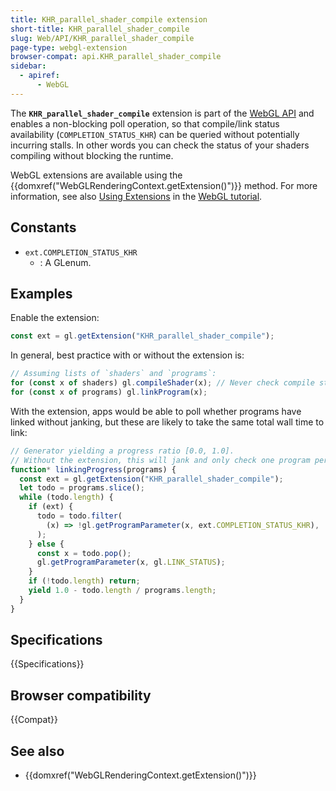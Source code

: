 ```yaml
---
title: KHR_parallel_shader_compile extension
short-title: KHR_parallel_shader_compile
slug: Web/API/KHR_parallel_shader_compile
page-type: webgl-extension
browser-compat: api.KHR_parallel_shader_compile
sidebar:
  - apiref:
      - WebGL
---
```


The **`KHR_parallel_shader_compile`** extension is part of the [WebGL API](/en-US/docs/Web/API/WebGL_API) and enables a non-blocking poll operation, so that compile/link status availability (`COMPLETION_STATUS_KHR`) can be queried without potentially incurring stalls. In other words you can check the status of your shaders compiling without blocking the runtime.

WebGL extensions are available using the {{domxref("WebGLRenderingContext.getExtension()")}} method. For more information, see also [Using Extensions](/en-US/docs/Web/API/WebGL_API/Using_Extensions) in the [WebGL tutorial](/en-US/docs/Web/API/WebGL_API/Tutorial).

## Constants

- `ext.COMPLETION_STATUS_KHR`
  - : A GLenum.

## Examples

Enable the extension:

```js
const ext = gl.getExtension("KHR_parallel_shader_compile");
```

In general, best practice with or without the extension is:

```js
// Assuming lists of `shaders` and `programs`:
for (const x of shaders) gl.compileShader(x); // Never check compile status unless subsequent linking fails.
for (const x of programs) gl.linkProgram(x);
```

With the extension, apps would be able to poll whether programs have linked without janking, but these are likely to take the same total wall time to link:

```js
// Generator yielding a progress ratio [0.0, 1.0].
// Without the extension, this will jank and only check one program per generation.
function* linkingProgress(programs) {
  const ext = gl.getExtension("KHR_parallel_shader_compile");
  let todo = programs.slice();
  while (todo.length) {
    if (ext) {
      todo = todo.filter(
        (x) => !gl.getProgramParameter(x, ext.COMPLETION_STATUS_KHR),
      );
    } else {
      const x = todo.pop();
      gl.getProgramParameter(x, gl.LINK_STATUS);
    }
    if (!todo.length) return;
    yield 1.0 - todo.length / programs.length;
  }
}
```

## Specifications

{{Specifications}}

## Browser compatibility

{{Compat}}

## See also

- {{domxref("WebGLRenderingContext.getExtension()")}}
